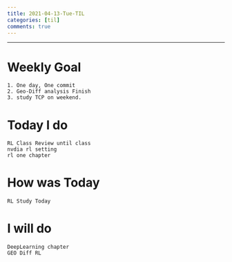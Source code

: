```yaml
---
title: 2021-04-13-Tue-TIL
categories: [til]
comments: true
---
```

-------------------------------------------------------------------------------

# Weekly Goal
```
1. One day, One commit
2. Geo-Diff analysis Finish 
3. study TCP on weekend.
```


# Today I do
```
RL Class Review until class
nvdia rl setting
rl one chapter
```

# How was Today
```
RL Study Today
```

# I will do
```
DeepLearning chapter
GEO Diff RL
```

